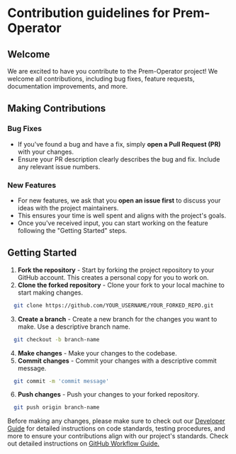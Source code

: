 # Contribution guidelines for Prem-Operator

## Welcome

We are excited to have you contribute to the Prem-Operator project!
We welcome all contributions, including bug fixes, feature requests, documentation improvements, and more.

## Making Contributions

### Bug Fixes

- If you've found a bug and have a fix, simply **open a Pull Request (PR)** with your changes.
- Ensure your PR description clearly describes the bug and fix. Include any relevant issue numbers.

### New Features

- For new features, we ask that you **open an issue first** to discuss your ideas with the project maintainers.
- This ensures your time is well spent and aligns with the project's goals.
- Once you've received input, you can start working on the feature following the "Getting Started" steps.


## Getting Started

1. **Fork the repository** - Start by forking the project repository to your GitHub account. This creates a personal copy for you to work on.
2. **Clone the forked repository** - Clone your fork to your local machine to start making changes.

```bash
  git clone https://github.com/YOUR_USERNAME/YOUR_FORKED_REPO.git
```
3. **Create a branch** - Create a new branch for the changes you want to make. Use a descriptive branch name.

```bash
  git checkout -b branch-name
```
4. **Make changes** - Make your changes to the codebase.
5. **Commit changes** - Commit your changes with a descriptive commit message.

```bash
  git commit -m 'commit message'
```
6. **Push changes** - Push your changes to your forked repository.

```bash
  git push origin branch-name
```

Before making any changes, please make sure to check out our [Developer Guide](./developer_guide.md) for detailed instructions on code standards, testing procedures, and more to ensure your contributions align with our project's standards.
Check out detailed instructions on [GitHub Workflow Guide.](https://github.com/kubernetes/community/blob/master/contributors/guide/github-workflow.md)
